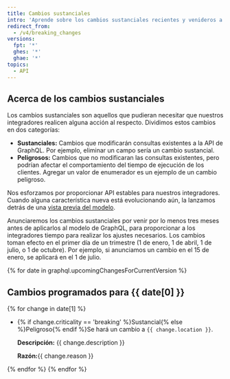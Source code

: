 ```yaml
---
title: Cambios sustanciales
intro: 'Aprende sobre los cambios sustanciales recientes y venideros a la API de GraphQL de {% data variables.product.prodname_dotcom %}.'
redirect_from:
  - /v4/breaking_changes
versions:
  fpt: '*'
  ghes: '*'
  ghae: '*'
topics:
  - API
---
```


## Acerca de los cambios sustanciales

Los cambios sustanciales son aquellos que pudieran necesitar que nuestros integradores realicen alguna acción al respecto. Dividimos estos cambios en dos categorías:

  - **Sustanciales:** Cambios que modificarán consultas existentes a la API de GraphQL. Por ejemplo, eliminar un campo sería un cambio sustancial.
  - **Peligrosos:** Cambios que no modificaran las consultas existentes, pero podrían afectar el comportamiento del tiempo de ejecución de los clientes. Agregar un valor de enumerador es un ejemplo de un cambio peligroso.

Nos esforzamos por proporcionar API estables para nuestros integradores. Cuando alguna característica nueva está evolucionando aún, la lanzamos detrás de una [vista previa del modelo](/graphql/overview/schema-previews).

Anunciaremos los cambios sustanciales por venir por lo menos tres meses antes de aplicarlos al modelo de GraphQL, para proporcionar a los integradores tiempo para realizar los ajustes necesarios. Los cambios toman efecto en el primer día de un trimestre (1 de enero, 1 de abril, 1 de julio, o 1 de octubre). Por ejemplo, si anunciamos un cambio en el 15 de enero, se aplicará en el 1 de julio.

{% for date in graphql.upcomingChangesForCurrentVersion %}
## Cambios programados para {{ date[0] }}

{% for change in date[1] %}
<ul>
<li><span class="border rounded-1 m-1 p-1 {% if change.criticality == 'breaking' %}color-border-danger color-bg-danger{% else %}color-border-info color-bg-info{% endif %}">{% if change.criticality == 'breaking' %}Sustancial{% else %}Peligroso{% endif %}</span>Se hará un cambio a <code>{{ change.location }}</code>.

<p><b>Descripción:</b> {{ change.description }}</p>

<p><b>Razón:</b>{{ change.reason }}</p>
</li>
</ul>

{% endfor %}
{% endfor %}
